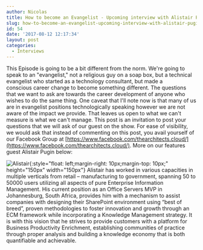 ```yaml
---
author: Nicolas
title: How to become an Evangelist - Upcoming interview with Alistair Pugin
slug: how-to-become-an-evangelist-upcoming-interview-with-alistair-pugin
id: 54
date: '2017-08-12 12:17:34'
layout: post
categories:
  - Interviews
---
```


This Episode is going to be a bit different from the norm. We're going to speak to an "evangelist," not a religious guy on a soap box, but a technical evangelist who started as a technology consultant, but made a conscious career change to become something different. The questions that we want to ask are towards the career development of anyone who wishes to do the same thing. One caveat that I'll note now is that many of us are in evangelist positions technologically speaking however we are not aware of the impact we provide. That leaves us open to what we can't measure is what we can't manage. This post is an invitation to post your questions that we will ask of our guest on the show. For ease of visibility, we would ask that instead of commenting on this post, you avail yourself of our Facebook Group at [https://www.facebook.com/thearchitects.cloud/](https://www.facebook.com/thearchitects.cloud/). More on our features guest Alistair Pugin below:  

![Alistair](/images/uploads/2017/08/alistar.jpg){:style="float: left;margin-right: 10px;margin-top: 10px;" height="150px" width="150px"} Alistair has worked in various capacities in multiple verticals from retail – manufacturing to government, spanning 50 to 50000 users utilizing all aspects of pure Enterprise Information Management. His current position as an Office Servers MVP in Johannesburg, South Africa, provides him with a mechanism to assist companies with designing their SharePoint environment using “best of breed”, proven methodologies to foster innovation and growth through an ECM framework while incorporating a Knowledge Management strategy. It is with this vision that he strives to provide customers with a platform for Business Productivity Enrichment, establishing communities of practice through proper analysis and building a knowledge economy that is both quantifiable and achievable.
